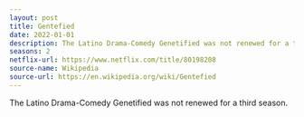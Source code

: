 ```yaml
---
layout: post
title: Gentefied
date: 2022-01-01
description: The Latino Drama-Comedy Genetified was not renewed for a third season. 
seasons: 2
netflix-url: https://www.netflix.com/title/80198208
source-name: Wikipedia
source-url: https://en.wikipedia.org/wiki/Gentefied
---
```

The Latino Drama-Comedy Genetified was not renewed for a third season. 
